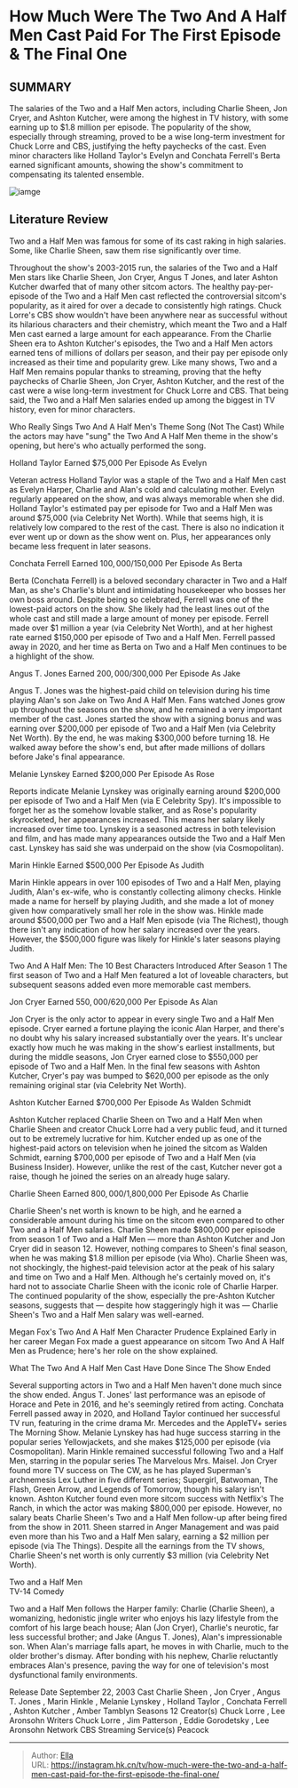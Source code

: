 # How Much Were The Two And A Half Men Cast Paid For The First Episode &amp; The Final One


## SUMMARY 


 The salaries of the 
Two and a Half Men
 actors, including Charlie Sheen, Jon Cryer, and Ashton Kutcher, were among the highest in TV history, with some earning up to $1.8 million per episode. 
 The popularity of the show, especially through streaming, proved to be a wise long-term investment for Chuck Lorre and CBS, justifying the hefty paychecks of the cast. 
 Even minor characters like Holland Taylor&#39;s Evelyn and Conchata Ferrell&#39;s Berta earned significant amounts, showing the show&#39;s commitment to compensating its talented ensemble. 

![iamge](https://static1.srcdn.com/wordpress/wp-content/uploads/2024/01/two-and-a-half-men-cast.jpg)

## Literature Review

Two and a Half Men was famous for some of its cast raking in high salaries. Some, like Charlie Sheen, saw them rise significantly over time.




Throughout the show&#39;s 2003-2015 run, the salaries of the Two and a Half Men stars like Charlie Sheen, Jon Cryer, Angus T Jones, and later Ashton Kutcher dwarfed that of many other sitcom actors. The healthy pay-per-episode of the Two and a Half Men cast reflected the controversial sitcom&#39;s popularity, as it aired for over a decade to consistently high ratings. Chuck Lorre&#39;s CBS show wouldn&#39;t have been anywhere near as successful without its hilarious characters and their chemistry, which meant the Two and a Half Men cast earned a large amount for each appearance.
From the Charlie Sheen era to Ashton Kutcher&#39;s episodes, the Two and a Half Men actors earned tens of millions of dollars per season, and their pay per episode only increased as their time and popularity grew. Like many shows, Two and a Half Men remains popular thanks to streaming, proving that the hefty paychecks of Charlie Sheen, Jon Cryer, Ashton Kutcher, and the rest of the cast were a wise long-term investment for Chuck Lorre and CBS. That being said, the Two and a Half Men salaries ended up among the biggest in TV history, even for minor characters.
            
 
 Who Really Sings Two And A Half Men&#39;s Theme Song (Not The Cast) 
While the actors may have &#34;sung&#34; the Two And A Half Men theme in the show&#39;s opening, but here&#39;s who actually performed the song.












 








 Holland Taylor 
Earned $75,000 Per Episode As Evelyn
        

Veteran actress Holland Taylor was a staple of the Two and a Half Men cast as Evelyn Harper, Charlie and Alan&#39;s cold and calculating mother. Evelyn regularly appeared on the show, and was always memorable when she did. Holland Taylor&#39;s estimated pay per episode for Two and a Half Men was around $75,000 (via Celebrity Net Worth). While that seems high, it is relatively low compared to the rest of the cast. There is also no indication it ever went up or down as the show went on. Plus, her appearances only became less frequent in later seasons.





 Conchata Ferrell 
Earned $100,000/$150,000 Per Episode As Berta


 







Berta (Conchata Ferrell) is a beloved secondary character in Two and a Half Man, as she&#39;s Charlie&#39;s blunt and intimidating housekeeper who bosses her own boss around. Despite being so celebrated, Ferrell was one of the lowest-paid actors on the show. She likely had the least lines out of the whole cast and still made a large amount of money per episode.
Ferrell made over $1 million a year (via Celebrity Net Worth), and at her highest rate earned $150,000 per episode of Two and a Half Men. Ferrell passed away in 2020, and her time as Berta on Two and a Half Men continues to be a highlight of the show.





 Angus T. Jones 
Earned $200,000/$300,000 Per Episode As Jake
        

Angus T. Jones was the highest-paid child on television during his time playing Alan&#39;s son Jake on Two And A Half Men. Fans watched Jones grow up throughout the seasons on the show, and he remained a very important member of the cast. Jones started the show with a signing bonus and was earning over $200,000 per episode of Two and a Half Men (via Celebrity Net Worth). By the end, he was making $300,000 before turning 18. He walked away before the show&#39;s end, but after made millions of dollars before Jake&#39;s final appearance.





 Melanie Lynskey 
Earned $200,000 Per Episode As Rose
        

Reports indicate Melanie Lynskey was originally earning around $200,000 per episode of Two and a Half Men (via E Celebrity Spy). It&#39;s impossible to forget her as the somehow lovable stalker, and as Rose&#39;s popularity skyrocketed, her appearances increased. This means her salary likely increased over time too. Lynskey is a seasoned actress in both television and film, and has made many appearances outside the Two and a Half Men cast. Lynskey has said she was underpaid on the show (via Cosmopolitan).





 Marin Hinkle 
Earned $500,000 Per Episode As Judith
        

Marin Hinkle appears in over 100 episodes of Two and a Half Men, playing Judith, Alan&#39;s ex-wife, who is constantly collecting alimony checks. Hinkle made a name for herself by playing Judith, and she made a lot of money given how comparatively small her role in the show was. Hinkle made around $500,000 per Two and a Half Men episode (via The Richest), though there isn&#39;t any indication of how her salary increased over the years. However, the $500,000 figure was likely for Hinkle&#39;s later seasons playing Judith.
            
 
 Two And A Half Men: The 10 Best Characters Introduced After Season 1 
The first season of Two and a Half Men featured a lot of loveable characters, but subsequent seasons added even more memorable cast members.








 Jon Cryer 
Earned $550,000/$620,000 Per Episode As Alan


 







Jon Cryer is the only actor to appear in every single Two and a Half Men episode. Cryer earned a fortune playing the iconic Alan Harper, and there&#39;s no doubt why his salary increased substantially over the years. It&#39;s unclear exactly how much he was making in the show&#39;s earliest installments, but during the middle seasons, Jon Cryer earned close to $550,000 per episode of Two and a Half Men. In the final few seasons with Ashton Kutcher, Cryer&#39;s pay was bumped to $620,000 per episode as the only remaining original star (via Celebrity Net Worth).





 Ashton Kutcher 
Earned $700,000 Per Episode As Walden Schmidt
        

Ashton Kutcher replaced Charlie Sheen on Two and a Half Men when Charlie Sheen and creator Chuck Lorre had a very public feud, and it turned out to be extremely lucrative for him. Kutcher ended up as one of the highest-paid actors on television when he joined the sitcom as Walden Schmidt, earning $700,000 per episode of Two and a Half Men (via Business Insider). However, unlike the rest of the cast, Kutcher never got a raise, though he joined the series on an already huge salary.





 Charlie Sheen 
Earned $800,000/$1,800,000 Per Episode As Charlie


 







Charlie Sheen&#39;s net worth is known to be high, and he earned a considerable amount during his time on the sitcom even compared to other Two and a Half Men salaries. Charlie Sheen made $800,000 per episode from season 1 of Two and a Half Men — more than Ashton Kutcher and Jon Cryer did in season 12. However, nothing compares to Sheen&#39;s final season, when he was making $1.8 million per episode (via Who).
Charlie Sheen was, not shockingly, the highest-paid television actor at the peak of his salary and time on Two and a Half Men. Although he&#39;s certainly moved on, it&#39;s hard not to associate Charlie Sheen with the iconic role of Charlie Harper. The continued popularity of the show, especially the pre-Ashton Kutcher seasons, suggests that — despite how staggeringly high it was — Charlie Sheen&#39;s Two and a Half Men salary was well-earned.
            
 
 Megan Fox&#39;s Two And A Half Men Character Prudence Explained 
Early in her career Megan Fox made a guest appearance on sitcom Two And A Half Men as Prudence; here&#39;s her role on the show explained.








 What The Two And A Half Men Cast Have Done Since The Show Ended 
        

Several supporting actors in Two and a Half Men haven&#39;t done much since the show ended. Angus T. Jones&#39; last performance was an episode of Horace and Pete in 2016, and he&#39;s seemingly retired from acting. Conchata Ferrell passed away in 2020, and Holland Taylor continued her successful TV run, featuring in the crime drama Mr. Mercedes and the AppleTV&#43; series The Morning Show. Melanie Lynskey has had huge success starring in the popular series Yellowjackets, and she makes $125,000 per episode (via Cosmopolitan).
Marin Hinkle remained successful following Two and a Half Men, starring in the popular series The Marvelous Mrs. Maisel. Jon Cryer found more TV success on The CW, as he has played Superman&#39;s archnemesis Lex Luther in five different series; Supergirl, Batwoman, The Flash, Green Arrow, and Legends of Tomorrow, though his salary isn&#39;t known. Ashton Kutcher found even more sitcom success with Netflix&#39;s The Ranch, in which the actor was making $800,000 per episode.
However, no salary beats Charlie Sheen&#39;s Two and a Half Men follow-up after being fired from the show in 2011. Sheen starred in Anger Management and was paid even more than his Two and a Half Men salary, earning a $2 million per episode (via The Things). Despite all the earnings from the TV shows, Charlie Sheen&#39;s net worth is only currently $3 million (via Celebrity Net Worth).
        


  Two and a Half Men  
TV-14
Comedy

Two and a Half Men follows the Harper family: Charlie (Charlie Sheen), a womanizing, hedonistic jingle writer who enjoys his lazy lifestyle from the comfort of his large beach house; Alan (Jon Cryer), Charlie&#39;s neurotic, far less successful brother; and Jake (Angus T. Jones), Alan&#39;s impressionable son. When Alan&#39;s marriage falls apart, he moves in with Charlie, much to the older brother&#39;s dismay. After bonding with his nephew, Charlie reluctantly embraces Alan&#39;s presence, paving the way for one of television&#39;s most dysfunctional family environments.

  Release Date    September 22, 2003     Cast    Charlie Sheen , Jon Cryer , Angus T. Jones , Marin Hinkle , Melanie Lynskey , Holland Taylor , Conchata Ferrell , Ashton Kutcher , Amber Tamblyn     Seasons    12     Creator(s)    Chuck Lorre , Lee Aronsohn     Writers    Chuck Lorre , Jim Patterson , Eddie Gorodetsky , Lee Aronsohn     Network    CBS     Streaming Service(s)    Peacock    



---

> Author: [Ella](https://instagram.hk.cn/)  
> URL: https://instagram.hk.cn/tv/how-much-were-the-two-and-a-half-men-cast-paid-for-the-first-episode-the-final-one/  

